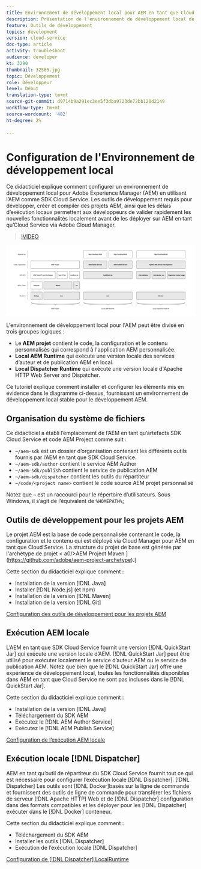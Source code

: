 ```yaml
---
title: Environnement de développement local pour AEM en tant que Cloud Service
description: Présentation de l'environnement de développement local de Adobe Experience Manager (AEM).
feature: Outils de développement
topics: development
version: cloud-service
doc-type: article
activity: troubleshoot
audience: developer
kt: 3290
thumbnail: 32565.jpg
topic: Développement
role: Développeur
level: Début
translation-type: tm+mt
source-git-commit: d9714b9a291ec3ee5f3dba9723de72bb120d2149
workflow-type: tm+mt
source-wordcount: '482'
ht-degree: 2%

---
```



# Configuration de l&#39;Environnement de développement local

Ce didacticiel explique comment configurer un environnement de développement local pour Adobe Experience Manager (AEM) en utilisant l’AEM comme SDK Cloud Service. Les outils de développement requis pour développer, créer et compiler des projets AEM, ainsi que les délais d’exécution locaux permettent aux développeurs de valider rapidement les nouvelles fonctionnalités localement avant de les déployer sur AEM en tant qu’Cloud Service via Adobe Cloud Manager.

>[!VIDEO](https://video.tv.adobe.com/v/32565/?quality=12&learn=on)

![AEM en tant que pôle technologique de l&#39;Environnement de développement local Cloud Service](./assets/overview/aem-sdk-technology-stack.png)

L&#39;environnement de développement local pour l&#39;AEM peut être divisé en trois groupes logiques :

+ Le __AEM projet__ contient le code, la configuration et le contenu personnalisés qui correspond à l&#39;application AEM personnalisée.
+ __Local AEM Runtime__ qui exécute une version locale des services d’auteur et de publication AEM en local.
+ __Local Dispatcher Runtime__ qui exécute une version locale d&#39;Apache HTTP Web Server and Dispatcher.

Ce tutoriel explique comment installer et configurer les éléments mis en évidence dans le diagramme ci-dessus, fournissant un environnement de développement local stable pour le développement AEM.

## Organisation du système de fichiers

Ce didacticiel a établi l’emplacement de l’AEM en tant qu’artefacts SDK Cloud Service et code AEM Project comme suit :

+ `~/aem-sdk` est un dossier d’organisation contenant les différents outils fournis par l’AEM en tant que SDK Cloud Service.
+ `~/aem-sdk/author` contient le service AEM Author
+ `~/aem-sdk/publish` contient le service de publication AEM
+ `~/aem-sdk/dispatcher` contient les outils du répartiteur
+ `~/code/<project name>` contient le code source AEM projet personnalisé

Notez que `~` est un raccourci pour le répertoire d’utilisateurs. Sous Windows, il s’agit de l’équivalent de `%HOMEPATH%`;

## Outils de développement pour les projets AEM

Le projet AEM est la base de code personnalisée contenant le code, la configuration et le contenu qui est déployé via Cloud Manager pour AEM en tant que Cloud Service. La structure du projet de base est générée par l&#39;archétype de projet &lt; a0/>AEM Project Maven ](https://github.com/adobe/aem-project-archetype).[

Cette section du didacticiel explique comment :

+ Installation de la version [!DNL Java]
+ Installer [!DNL Node.js] (et npm)
+ Installation de la version [!DNL Maven]
+ Installation de la version [!DNL Git]

[Configuration des outils de développement pour les projets AEM](./development-tools.md)

## Exécution AEM locale

L’AEM en tant que SDK Cloud Service fournit une version [!DNL QuickStart Jar] qui exécute une version locale d’AEM. [!DNL QuickStart Jar] peut être utilisé pour exécuter localement le service d’auteur AEM ou le service de publication AEM. Notez que bien que le [!DNL QuickStart Jar] offre une expérience de développement local, toutes les fonctionnalités disponibles dans AEM en tant que Cloud Service ne sont pas incluses dans le [!DNL QuickStart Jar].

Cette section du didacticiel explique comment :

+ Installation de la version [!DNL Java]
+ Téléchargement du SDK AEM
+ Exécutez le [!DNL AEM Author Service]
+ Exécutez le [!DNL AEM Publish Service]

[Configuration de l’exécution AEM locale](./aem-runtime.md)

## Exécution locale [!DNL Dispatcher]

AEM en tant qu’outil de répartiteur du SDK Cloud Service fournit tout ce qui est nécessaire pour configurer l’exécution locale [!DNL Dispatcher]. [!DNL Dispatcher] Les outils sont  [!DNL Docker]basés sur la ligne de commande et fournissent des outils de ligne de commande pour transférer les fichiers de serveur  [!DNL Apache HTTP] Web et de  [!DNL Dispatcher] configuration dans des formats compatibles et les déployer pour les  [!DNL Dispatcher] exécuter dans le  [!DNL Docker] conteneur.

Cette section du didacticiel explique comment :

+ Téléchargement du SDK AEM
+ Installer les outils [!DNL Dispatcher]
+ Exécution de l’exécution locale [!DNL Dispatcher]

[Configuration de  [!DNL Dispatcher] LocalRuntime](./dispatcher-tools.md)
